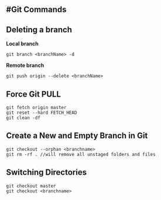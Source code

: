 #Git Commands
---
## Deleting a branch

**Local branch**
```
git branch <branchName> -d
```
**Remote branch**
```
git push origin --delete <branchName>
```

## Force Git PULL
```
git fetch origin master
git reset --hard FETCH_HEAD
git clean -df
```

## Create a New and Empty Branch in Git
```
git checkout --orphan <branchname>
git rm -rf . //will remove all unstaged folders and files
```

## Switching Directories
```
git checkout master
git checkout <branchname>
```
